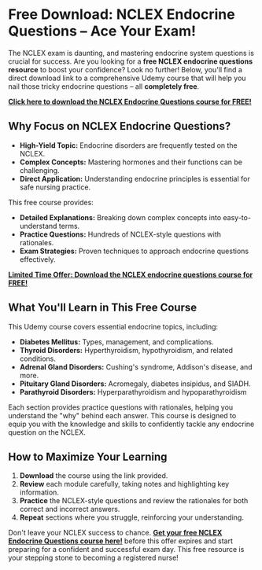 # Free Download: NCLEX Endocrine Questions – Ace Your Exam!

The NCLEX exam is daunting, and mastering endocrine system questions is crucial for success. Are you looking for a **free NCLEX endocrine questions resource** to boost your confidence? Look no further! Below, you'll find a direct download link to a comprehensive Udemy course that will help you nail those tricky endocrine questions – all **completely free**.

[**Click here to download the NCLEX Endocrine Questions course for FREE!**](https://udemywork.com/nclex-endocrine-questions)

## Why Focus on NCLEX Endocrine Questions?

*   **High-Yield Topic:** Endocrine disorders are frequently tested on the NCLEX.
*   **Complex Concepts:** Mastering hormones and their functions can be challenging.
*   **Direct Application:** Understanding endocrine principles is essential for safe nursing practice.

This free course provides:

*   **Detailed Explanations:** Breaking down complex concepts into easy-to-understand terms.
*   **Practice Questions:** Hundreds of NCLEX-style questions with rationales.
*   **Exam Strategies:** Proven techniques to approach endocrine questions effectively.

[**Limited Time Offer: Download the NCLEX endocrine questions course for FREE!**](https://udemywork.com/nclex-endocrine-questions)

## What You'll Learn in This Free Course

This Udemy course covers essential endocrine topics, including:

*   **Diabetes Mellitus:** Types, management, and complications.
*   **Thyroid Disorders:** Hyperthyroidism, hypothyroidism, and related conditions.
*   **Adrenal Gland Disorders:** Cushing's syndrome, Addison's disease, and more.
*   **Pituitary Gland Disorders:** Acromegaly, diabetes insipidus, and SIADH.
*   **Parathyroid Disorders:** Hyperparathyroidism and hypoparathyroidism

Each section provides practice questions with rationales, helping you understand the "why" behind each answer. This course is designed to equip you with the knowledge and skills to confidently tackle any endocrine question on the NCLEX.

## How to Maximize Your Learning

1.  **Download** the course using the link provided.
2.  **Review** each module carefully, taking notes and highlighting key information.
3.  **Practice** the NCLEX-style questions and review the rationales for both correct and incorrect answers.
4.  **Repeat** sections where you struggle, reinforcing your understanding.

Don't leave your NCLEX success to chance. **[Get your free NCLEX Endocrine Questions course here!](https://udemywork.com/nclex-endocrine-questions)** before this offer expires and start preparing for a confident and successful exam day. This free resource is your stepping stone to becoming a registered nurse!
